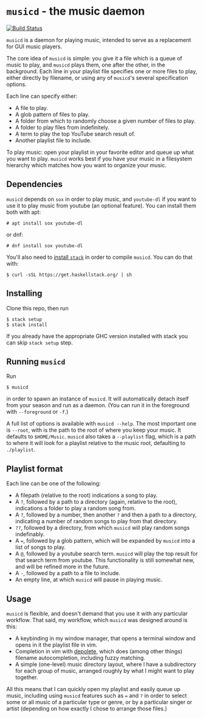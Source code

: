 # `musicd` - the music daemon

[![Build Status](https://travis-ci.org/foxbenjaminfox/musicd.png)](https://travis-ci.org/foxbenjaminfox/musicd)

`musicd` is a daemon for playing music, intended to serve as a replacement for GUI music players.

The core idea of `musicd` is simple: you give it a file which is a queue of music to play, and `musicd` plays them, one after the other, in the background. Each line in your playlist file specifies one or more files to play, either directly by filename, or using any of `musicd`'s several specification options.

Each line can specify either:
- A file to play.
- A glob pattern of files to play.
- A folder from which to randomly choose a given number of files to play.
- A folder to play files from indefinitely.
- A term to play the top YouTube search result of.
- Another playlist file to include.

To play music: open your playlist in your favorite editor and queue up what you want to play. `musicd` works best if you have your music in a filesystem hierarchy which matches how you want to organize your music.

## Dependencies

`musicd` depends on `sox` in order to play music, and `youtube-dl` if you want to use it to play music from youtube (an optional feature). You can install them both with apt:

```
# apt install sox youtube-dl
```

or dnf:

```
# dnf install sox youtube-dl
```

You'll also need to [install `stack`](https://docs.haskellstack.org/en/stable/README/#how-to-install) in order to compile `musicd`. You can do that with:

```
$ curl -sSL https://get.haskellstack.org/ | sh
```

## Installing

Clone this repo, then run

```
$ stack setup
$ stack install
```

If you already have the appropriate GHC version installed with stack you can skip `stack setup` step.

## Running `musicd`

Run
```
$ musicd
```
in order to spawn an instance of `musicd`. It will automatically detach itself from your season and run as a daemon. (You can run it in the foreground with `--foreground` or `-f`.)

A full list of options is available with `musicd --help`. The most important one is `--root`, with is the path to the root of where you keep your music. It defaults to `$HOME/Music`. `musicd` also takes a `--playlist` flag, which is a path to where it will look for a playlist relative to the music root, defaulting to `./playlist`.

## Playlist format

Each line can be one of the following:
  - A filepath (relative to the root) indications a song to play.
  - A `?`, followed by a path to a directory (again, relative to the root), indications a folder to play a random song from.
  - A `?`, followed by a number, then another `?` and then a path to a directory, indicating a number of random songs to play from that directory.
  - `??`, followed by a directory, from which `musicd` will play random songs indefinably.
  - A `=`, followed by a glob pattern, which will be expanded by `musicd` into a list of songs to play.
  - A `@`, followed by a youtube search term. `musicd` will play the top result for that search term from youtube. This functionality is still somewhat new, and will be refined more in the future.
  - A `-`, followed by a path to a file to include.
  - An empty line, at which `musicd` will pause in playing music.

## Usage

`musicd` is flexible, and doesn't demand that you use it with any particular workflow. That said, my workflow, which `musicd` was designed around is this:

- A keybinding in my window manager, that opens a terminal window and opens in it the playlist file in vim.
- Completion in vim with [depolete](https://github.com/Shougo/deoplete.nvim), which does (among other things) filename autocompletion, including fuzzy matching.
- A simple (one-level) music directory layout, where I have a subdirectory for each group of music, arranged roughly by what I might want to play together.

All this means that I can quickly open my playlist and easily queue up music, including using `musicd` features such as `=` and `?` in order to select some or all music of a particular type or genre, or by a particular singer or artist (depending on how exactly I chose to arrange those files.)
